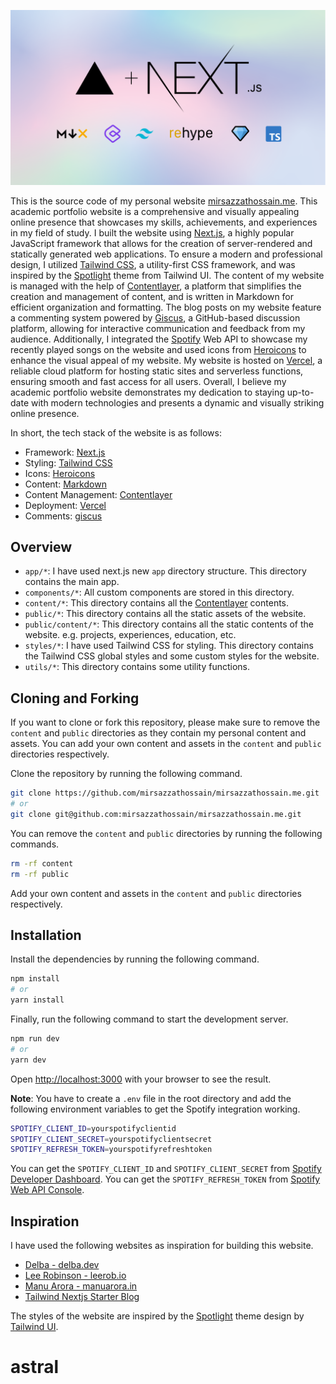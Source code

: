 ![Tech Stack](public/images/msh-nextjs.png)
 
This is the source code of my personal website [mirsazzathossain.me](https://astral.vercel.app). This academic portfolio website is a comprehensive and visually appealing online presence that showcases my skills, achievements, and experiences in my field of study. I built the website using [Next.js](https://nextjs.org/), a highly popular JavaScript framework that allows for the creation of server-rendered and statically generated web applications. To ensure a modern and professional design, I utilized [Tailwind CSS](https://tailwindcss.com/), a utility-first CSS framework, and was inspired by the [Spotlight](https://spotlight.tailwindui.com/) theme from Tailwind UI. The content of my website is managed with the help of [Contentlayer](https://www.contentlayer.dev/), a platform that simplifies the creation and management of content, and is written in Markdown for efficient organization and formatting. The blog posts on my website feature a commenting system powered by [Giscus](https://giscus.app/), a GitHub-based discussion platform, allowing for interactive communication and feedback from my audience. Additionally, I integrated the [Spotify](https://www.spotify.com/) Web API to showcase my recently played songs on the website and used icons from [Heroicons](https://heroicons.com/) to enhance the visual appeal of my website. My website is hosted on [Vercel](https://vercel.com/), a reliable cloud platform for hosting static sites and serverless functions, ensuring smooth and fast access for all users. Overall, I believe my academic portfolio website demonstrates my dedication to staying up-to-date with modern technologies and presents a dynamic and visually striking online presence.

In short, the tech stack of the website is as follows:

- Framework: [Next.js](https://nextjs.org/)
- Styling: [Tailwind CSS](https://tailwindcss.com/)
- Icons: [Heroicons](https://heroicons.com/)
- Content: [Markdown](https://www.markdownguide.org/)
- Content Management: [Contentlayer](https://www.contentlayer.dev/)
- Deployment: [Vercel](https://vercel.com/)
- Comments: [giscus](https://giscus.app/)

## Overview

- `app/*`: I have used next.js new `app` directory structure. This directory contains the main app.
- `components/*`: All custom components are stored in this directory.
- `content/*`: This directory contains all the [Contentlayer](https://contentlayer.dev/) contents.
- `public/*`: This directory contains all the static assets of the website.
- `public/content/*`: This directory contains all the static contents of the website. e.g. projects, experiences, education, etc.
- `styles/*`: I have used Tailwind CSS for styling. This directory contains the Tailwind CSS global styles and some custom styles for the website.
- `utils/*`: This directory contains some utility functions.

## Cloning and Forking

If you want to clone or fork this repository, please make sure to remove the `content` and `public` directories as they contain my personal content and assets. You can add your own content and assets in the `content` and `public` directories respectively.

Clone the repository by running the following command.

```bash
git clone https://github.com/mirsazzathossain/mirsazzathossain.me.git
# or
git clone git@github.com:mirsazzathossain/mirsazzathossain.me.git
```

You can remove the `content` and `public` directories by running the following commands.

```bash
rm -rf content
rm -rf public
```

Add your own content and assets in the `content` and `public` directories respectively.

## Installation

Install the dependencies by running the following command.

```bash
npm install
# or
yarn install
```

Finally, run the following command to start the development server.

```bash
npm run dev
# or
yarn dev
```

Open [http://localhost:3000](http://localhost:3000) with your browser to see the result.

**Note**: You have to create a `.env` file in the root directory and add the following environment variables to get the Spotify integration working.

```bash
SPOTIFY_CLIENT_ID=yourspotifyclientid
SPOTIFY_CLIENT_SECRET=yourspotifyclientsecret
SPOTIFY_REFRESH_TOKEN=yourspotifyrefreshtoken
```

You can get the `SPOTIFY_CLIENT_ID` and `SPOTIFY_CLIENT_SECRET` from [Spotify Developer Dashboard](https://developer.spotify.com/dashboard/). You can get the `SPOTIFY_REFRESH_TOKEN` from [Spotify Web API Console](https://developer.spotify.com/console/get-recently-played/).

## Inspiration

I have used the following websites as inspiration for building this website.

- [Delba - delba.dev](https://delba.dev/)
- [Lee Robinson - leerob.io](https://leerob.io/)
- [Manu Arora - manuarora.in](https://manuarora.in/)
- [Tailwind Nextjs Starter Blog](https://github.com/timlrx/tailwind-nextjs-starter-blog)

The styles of the website are inspired by the [Spotlight](https://spotlight.tailwindui.com/) theme design by [Tailwind UI](https://tailwindui.com/).
# astral

